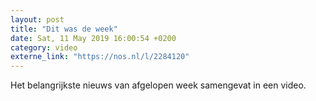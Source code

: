 ```yaml
---
layout: post
title: "Dit was de week"
date: Sat, 11 May 2019 16:00:54 +0200
category: video
externe_link: "https://nos.nl/l/2284120"
---
```


Het belangrijkste nieuws van afgelopen week samengevat in een video.
